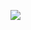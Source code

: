 <!-- ![Anurag's GitHub stats](https://github-readme-stats.vercel.app/api?username=ptaltavull) -->
<!-- [![Top Langs](https://github-readme-stats.vercel.app/api/top-langs/?username=ptaltavull&hide=html)](https://github.com/anuraghazra/github-readme-stats) -->
![](http://github-profile-summary-cards.vercel.app/api/cards/profile-details?username=ptaltavull&theme=buefy)
<!--  ![](http://github-profile-summary-cards.vercel.app/api/cards/repos-per-language?username=ptaltavull&theme=buefy) -->
